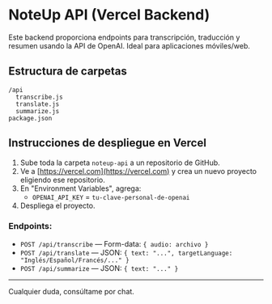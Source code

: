 
# NoteUp API (Vercel Backend)

Este backend proporciona endpoints para transcripción, traducción y resumen usando la API de OpenAI. Ideal para aplicaciones móviles/web.

## Estructura de carpetas
```
/api
  transcribe.js
  translate.js
  summarize.js
package.json
```

## Instrucciones de despliegue en Vercel

1. Sube toda la carpeta `noteup-api` a un repositorio de GitHub.
2. Ve a [https://vercel.com](https://vercel.com) y crea un nuevo proyecto eligiendo ese repositorio.
3. En "Environment Variables", agrega:
   - `OPENAI_API_KEY` = `tu-clave-personal-de-openai`
4. Despliega el proyecto.

### Endpoints:
- `POST /api/transcribe`  — Form-data: `{ audio: archivo }`
- `POST /api/translate`   — JSON: `{ text: "...", targetLanguage: "Inglés/Español/Francés/..." }`
- `POST /api/summarize`   — JSON: `{ text: "..." }`

---

Cualquier duda, consúltame por chat.
